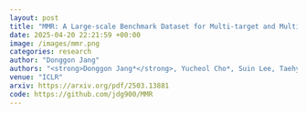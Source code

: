 ```yaml
---
layout: post
title: "MMR: A Large-scale Benchmark Dataset for Multi-target and Multi-granularity Reasoning Segmentation"
date: 2025-04-20 22:21:59 +00:00
image: /images/mmr.png
categories: research
author: "Donggon Jang"
authors: "<strong>Donggon Jang*</strong>, Yucheol Cho*, Suin Lee, Taehyeon Kim, Daeshik Kim (* Equal Contribution)"
venue: "ICLR"
arxiv: https://arxiv.org/pdf/2503.13881
code: https://github.com/jdg900/MMR
---
```

